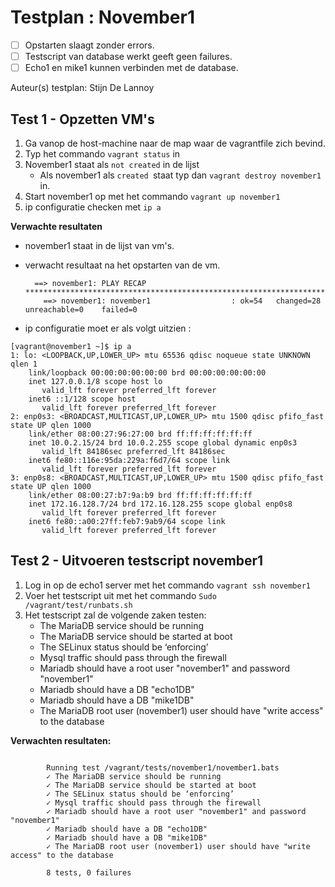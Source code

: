 # Testplan : November1

- [ ] Opstarten slaagt zonder errors.
- [ ] Testscript van database werkt geeft geen failures.
- [ ] Echo1 en mike1 kunnen verbinden met de database.

Auteur(s) testplan: Stijn De Lannoy

## Test 1 - Opzetten VM's
1. Ga vanop de host-machine naar de map waar de vagrantfile zich bevind.
2. Typ het commando `vagrant status` in
3. November1 staat als `not created` in de lijst
   - Als november1 als `created `staat typ dan `vagrant destroy november1` in.
4. Start november1 op met het commando `vagrant up november1`
5. ip configuratie checken met `ip a`


**Verwachte resultaten**

- november1 staat in de lijst van vm's.
- verwacht resultaat na het opstarten van de vm.

  ```
    ==> november1: PLAY RECAP *********************************************************************
      ==> november1: november1                  : ok=54   changed=28   unreachable=0    failed=0
  ```
  
- ip configuratie moet er als volgt uitzien : 

```         
[vagrant@november1 ~]$ ip a
1: lo: <LOOPBACK,UP,LOWER_UP> mtu 65536 qdisc noqueue state UNKNOWN qlen 1
    link/loopback 00:00:00:00:00:00 brd 00:00:00:00:00:00
    inet 127.0.0.1/8 scope host lo
       valid_lft forever preferred_lft forever
    inet6 ::1/128 scope host
       valid_lft forever preferred_lft forever
2: enp0s3: <BROADCAST,MULTICAST,UP,LOWER_UP> mtu 1500 qdisc pfifo_fast state UP qlen 1000
    link/ether 08:00:27:96:27:00 brd ff:ff:ff:ff:ff:ff
    inet 10.0.2.15/24 brd 10.0.2.255 scope global dynamic enp0s3
       valid_lft 84186sec preferred_lft 84186sec
    inet6 fe80::116e:95da:229a:f6d7/64 scope link
       valid_lft forever preferred_lft forever
3: enp0s8: <BROADCAST,MULTICAST,UP,LOWER_UP> mtu 1500 qdisc pfifo_fast state UP qlen 1000
    link/ether 08:00:27:b7:9a:b9 brd ff:ff:ff:ff:ff:ff
    inet 172.16.128.7/24 brd 172.16.128.255 scope global enp0s8
       valid_lft forever preferred_lft forever
    inet6 fe80::a00:27ff:feb7:9ab9/64 scope link
       valid_lft forever preferred_lft forever
```

## Test 2 - Uitvoeren testscript november1
1. Log in op de echo1 server met het commando `vagrant ssh november1`
2. Voer het testscript uit met het commando `Sudo /vagrant/test/runbats.sh`
3. Het testscript zal de volgende zaken testen:
   - The MariaDB service should be running
   - The MariaDB service should be started at boot
   - The SELinux status should be ‘enforcing’
   - Mysql traffic should pass through the firewall
   - Mariadb should have a root user "november1" and password "november1"
   - Mariadb should have a DB "echo1DB"
   - Mariadb should have a DB "mike1DB"
   - The MariaDB root user (november1) user should have "write access" to the database

**Verwachten resultaten:**

```
  
        Running test /vagrant/tests/november1/november1.bats
        ✓ The MariaDB service should be running
        ✓ The MariaDB service should be started at boot
        ✓ The SELinux status should be ‘enforcing’
        ✓ Mysql traffic should pass through the firewall
        ✓ Mariadb should have a root user "november1" and password "november1"
        ✓ Mariadb should have a DB "echo1DB"
        ✓ Mariadb should have a DB "mike1DB"
        ✓ The MariaDB root user (november1) user should have "write access" to the database

        8 tests, 0 failures
```
